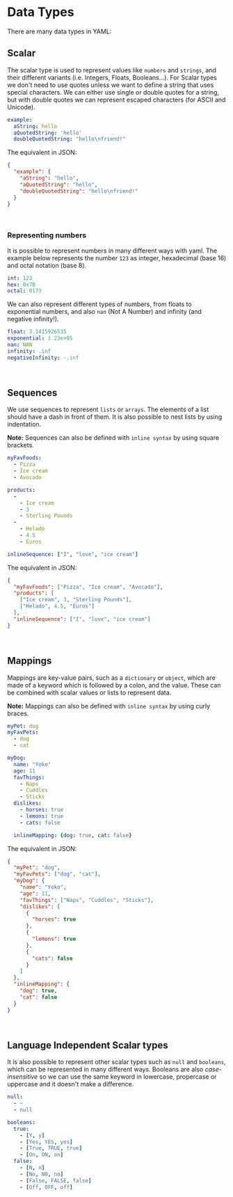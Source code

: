 # Data Types

There are many data types in YAML:


## Scalar

The scalar type is used to represent values like `numbers` and `strings`, and their different variants (i.e. Integers, Floats, Booleans...). For Scalar types we don't need to use quotes unless we want to define a string that uses special characters. We can either use single or double quotes for a string, but with double quotes we can represent escaped characters (for ASCII and Unicode).

```yaml
example:
  aString: hello
  aQuotedString: 'hello'
  doubleQuotedString: "hello\nfriend!"
```

The equivalent in JSON:
```json
{
  "example": {
    "aString": "hello",
    "aQuotedString": "hello",
    "doubleQuotedString": "hello\nfriend!"
  }
}
```
<br/>

### Representing numbers

It is possible to represent numbers in many different ways with yaml. The example below represents the number `123` as integer, hexadecimal (base 16) and octal notation (base 8).

```yaml
int: 123
hex: 0x7B
octal: 0173
```

We can also represent different types of numbers, from floats to exponential numbers, and also `nan` (Not A Number) and infinity (and negative infinity!).

```yaml
float: 3.1415926535
exponential: 1.23e+05
nan: NAN
infinity: .inf
negativeInfinity: -.inf
```
<br/>

## Sequences

We use sequences to represent `lists` or `arrays`. The elements of a list should have a dash in front of them. It is also possible to nest lists by using indentation.

__Note:__ Sequences can also be defined with `inline syntax` by using square brackets.

```yaml
myFavFoods:
  - Pizza
  - Ice cream
  - Avocado

products:
  -
    - Ice cream
    - 3
    - Sterling Pounds
  -
    - Helado
    - 4.5
    - Euros

inlineSequence: ["I", "love", "ice cream"]
```

The equivalent in JSON:
```json
{
  "myFavFoods": ["Pizza", "Ice cream", "Avocado"],
  "products": [
    ["Ice cream", 3, "Sterling Pounds"],
    ["Helado", 4.5, "Euros"]
  ],
  "inlineSequence": ["I", "love", "ice cream"]
}
```
<br/>

## Mappings

Mappings are key-value pairs, such as a `dictionary` or `object`, which are made of a keyword which is followed by a colon, and the value. These can be combined with scalar values or lists to represent data.

__Note:__ Mappings can also be defined with `inline syntax` by using curly braces.

```yaml
myPet: dog
myFavPets:
  - dog
  - cat

myDog:
  name: "Yoko"
  age: 11
  favThings:
    - Naps
    - Cuddles
    - Sticks
  dislikes:
    - horses: true
    - lemons: true
    - cats: false

  inlineMapping: {dog: true, cat: false}
```

The equivalent in JSON:
```json
{
  "myPet": "dog",
  "myFavPets": ["dog", "cat"],
  "myDog": {
    "name": "Yoko",
    "age": 11,
    "favThings": ["Naps", "Cuddles", "Sticks"],
    "dislikes": [
      {
        "horses": true
      },
      {
        "lemons": true
      },
      {
        "cats": false
      }
    ]
  },
  "inlineMapping": {
    "dog": true, 
    "cat": false
  }
}
```
<br/>

## Language Independent Scalar types

It is also possible to represent other scalar types such as `null` and `booleans`, which can be represented in many different ways.
Booleans are also _case-insensitive_ so we can use the same keyword in lowercase, propercase or uppercase and it doesn't make a difference.

```yaml
null:
  - ~
  - null

booleans:
  true:
    - [Y, y]
    - [Yes, YES, yes]
    - [True, TRUE, true]
    - [On, ON, on]
  false:
    - [N, n]
    - [No, NO, no]
    - [False, FALSE, false]
    - [Off, OFF, off]
```
